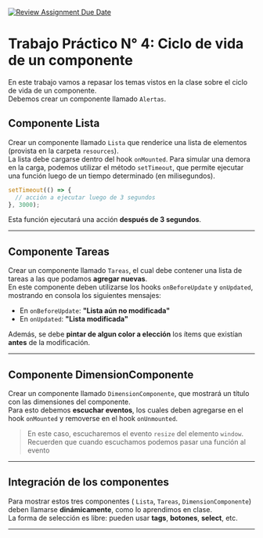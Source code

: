 [![Review Assignment Due Date](https://classroom.github.com/assets/deadline-readme-button-22041afd0340ce965d47ae6ef1cefeee28c7c493a6346c4f15d667ab976d596c.svg)](https://classroom.github.com/a/IOxRa_w9)

# Trabajo Práctico N° 4: Ciclo de vida de un componente

En este trabajo vamos a repasar los temas vistos en la clase sobre el ciclo de vida de un componente.  
Debemos crear un componente llamado `Alertas`.

## Componente Lista
Crear un componente llamado `Lista` que renderice una lista de elementos (provista en la carpeta `resources`).  
La lista debe cargarse dentro del hook `onMounted`. Para simular una demora en la carga, podemos utilizar el método `setTimeout`, que permite ejecutar una función luego de un tiempo determinado (en milisegundos).

```javascript
setTimeout(() => {
  // acción a ejecutar luego de 3 segundos
}, 3000);
```

Esta función ejecutará una acción **después de 3 segundos**.

---

## Componente Tareas
Crear un componente llamado `Tareas`, el cual debe contener una lista de tareas a las que podamos **agregar nuevas**.  
En este componente deben utilizarse los hooks `onBeforeUpdate` y `onUpdated`, mostrando en consola los siguientes mensajes:
- En `onBeforeUpdate`: **"Lista aún no modificada"**
- En `onUpdated`: **"Lista modificada"**

Además, se debe **pintar de algun color a elección** los ítems que existían **antes** de la modificación.

---

## Componente DimensionComponente
Crear un componente llamado `DimensionComponente`, que mostrará un título con las dimensiones del componente.  
Para esto debemos **escuchar eventos**, los cuales deben agregarse en el hook `onMounted` y removerse en el hook `onUnmounted`.

> En este caso, escucharemos el evento `resize` del elemento `window`.
Recuerden que cuando escuchamos podemos pasar una función al evento 

---

## Integración de los componentes
Para mostrar estos tres componentes ( `Lista`, `Tareas`, `DimensionComponente`) deben llamarse **dinámicamente**, como lo aprendimos en clase.  
La forma de selección es libre: pueden usar **tags**, **botones**, **select**, etc.

---


